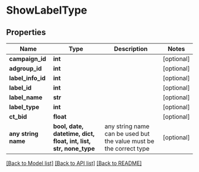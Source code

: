 # ShowLabelType


## Properties
Name | Type | Description | Notes
------------ | ------------- | ------------- | -------------
**campaign_id** | **int** |  | [optional] 
**adgroup_id** | **int** |  | [optional] 
**label_info_id** | **int** |  | [optional] 
**label_id** | **int** |  | [optional] 
**label_name** | **str** |  | [optional] 
**label_type** | **int** |  | [optional] 
**ct_bid** | **float** |  | [optional] 
**any string name** | **bool, date, datetime, dict, float, int, list, str, none_type** | any string name can be used but the value must be the correct type | [optional]

[[Back to Model list]](../README.md#documentation-for-models) [[Back to API list]](../README.md#documentation-for-api-endpoints) [[Back to README]](../README.md)


